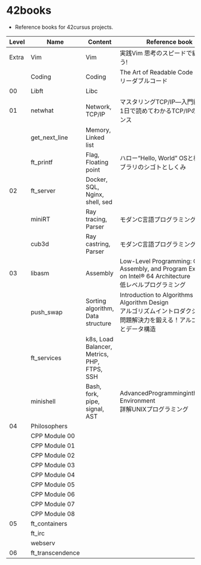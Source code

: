 # 42books
- Reference books for 42cursus projects.

| Level | Name             | Content                                     | Reference book                                                                                                                   |
|-------|------------------|---------------------------------------------|----------------------------------------------------------------------------------------------------------------------------------|
| Extra | Vim              | Vim                                         | 実践Vim 思考のスピードで編集しよう!                                                                                              |
|       | Coding           | Coding                                      | The Art of Readable Code<br>リーダブルコード                                                                                     |
| 00    | Libft            | Libc                                        |                                                                                                                                  |
| 01    | netwhat          | Network, TCP/IP                             | マスタリングTCP/IP―入門編―<br>1日で読めてわかるTCP/IPのエッセンス                                                                |
|       | get_next_line    | Memory, Linked list                         |                                                                                                                                  |
|       | ft_printf        | Flag, Floating point                        | ハロー“Hello, World” OSと標準ライブラリのシゴトとしくみ                                                                          |
| 02    | ft_server        | Docker, SQL, Nginx, shell, sed              |                                                                                                                                  |
|       | miniRT           | Ray tracing, Parser                         | モダンC言語プログラミング                                                                                                        |
|       | cub3d            | Ray castring, Parser                        | モダンC言語プログラミング                                                                                                        |
| 03    | libasm           | Assembly                                    | Low-Level Programming: C, Assembly, and Program Execution on Intel® 64 Architecture<br>低レベルプログラミング                    |
|       | push_swap        | Sorting algorithm, Data structure           | Introduction to Algorithms<br>Algorithm Design<br>アルゴリズムイントロダクション<br>問題解決力を鍛える！アルゴリズムとデータ構造 |
|       | ft_services      | k8s, Load Balancer, Metrics, PHP, FTPS, SSH |                                                                                                                                  |
|       | minishell        | Bash, fork, pipe, signal, AST               | AdvancedProgrammingintheUNIX® Environment<br>詳解UNIXプログラミング                                                              |
| 04    | Philosophers     |                                             |                                                                                                                                  |
|       | CPP Module 00    |                                             |                                                                                                                                  |
|       | CPP Module 01    |                                             |                                                                                                                                  |
|       | CPP Module 02    |                                             |                                                                                                                                  |
|       | CPP Module 03    |                                             |                                                                                                                                  |
|       | CPP Module 04    |                                             |                                                                                                                                  |
|       | CPP Module 05    |                                             |                                                                                                                                  |
|       | CPP Module 06    |                                             |                                                                                                                                  |
|       | CPP Module 07    |                                             |                                                                                                                                  |
|       | CPP Module 08    |                                             |                                                                                                                                  |
| 05    | ft_containers    |                                             |                                                                                                                                  |
|       | ft_irc           |                                             |                                                                                                                                  |
|       | webserv          |                                             |                                                                                                                                  |
| 06    | ft_transcendence |                                             |                                                                                                                                  |
